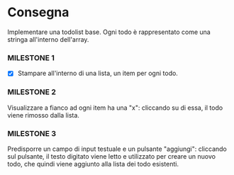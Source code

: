 # Consegna
Implementare una todolist base. Ogni todo è rappresentato come una stringa all'interno dell'array.
### MILESTONE 1
- [X] Stampare all'interno di una lista, un item per ogni todo.
### MILESTONE 2
Visualizzare a fianco ad ogni item ha una "x": cliccando su di essa, il todo viene rimosso dalla lista.
### MILESTONE 3
Predisporre un campo di input testuale e un pulsante "aggiungi": cliccando sul pulsante, il testo digitato viene letto e utilizzato per creare un nuovo todo, che quindi viene aggiunto alla lista dei todo esistenti.